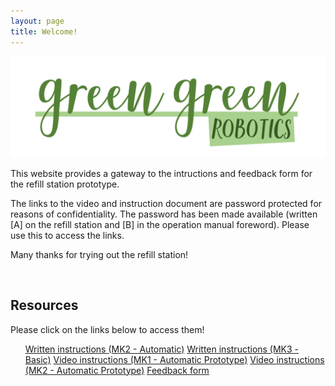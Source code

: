 ```yaml
---
layout: page
title: Welcome!
---
```


[![logoPicture](images/green_green_robotics_logo_v1.png)]()


This website provides a gateway to the intructions and feedback form for the refill station prototype.

The links to the video and instruction document are password protected for reasons of confidentiality. The password has been made available (written [A] on the refill station and [B] in the operation manual foreword). Please use this to access the links.

Many thanks for trying out the refill station!

<!--Comment: Paragrpah spacing-->

<br>

<div id="resourcesPanel" class="container p-3 my-3 bg-primary">
<h2>Resources</h2> 
  <p>Please click on the links below to access them!</p>
<ul class="list-group">
  <a href="https://jstrieb.github.io/link-lock/#eyJ2IjoiMC4wLjEiLCJlIjoiNlVEN210amcxRGY0WDI0VWhYVi9zN0J0ZnNwQ0x5eGlnT0pjbHJhajNkRFFlZWNrSHNvd3phbDdJak5tMit0Y3IrUUpGbUFDT3FOa055dE1QT1A5Qk95V0ZWbTBTZWNjcGRFRTc5S3Vud2t3WkdCTkp5OGMzRnZOSTlVZUxrM2QxVms9IiwiaCI6IlBhc3N3b3JkIGlzIGFscmVhZHkgc2hhcmVkIHdpdGggeW91IHNlcGFyYXRlbHkgKGFuZCBhbHNvIHdyaXR0ZW4gb24gdGhlIHByb3RvdHlwZSByZWZpbGwgc3RhdGlvbikiLCJpIjoicmt1NXVHckNkeU5wSGJxYiJ9" target="_blank" class="list-group-item list-group-item-action">Written instructions (MK2 - Automatic)</a>
  <a href="https://jstrieb.github.io/link-lock/#eyJ2IjoiMC4wLjEiLCJlIjoiZUs4M25XNDYyQW5leFpnbVRtQmZhWTRXZytRT0ZaRlpnWGJ0OWtJYjlMN2gyaHN6MEtWRTJOWW1zUklvdFQ0OFRWTVZhWVhPTVRmNklPLzJzVXVVdXMrdHl2Ukx5VGU1VWhaQWdWdHZaNmNETlVHOWcvOE9sSEdHQWxHR2RZdTVrdmc9IiwiaCI6IlBhc3N3b3JkIGlzIHByb3ZpZGVkIG9uIHJlZmlsbCBzdGF0aW9uIGFuZCBpbiBvcGVyYXRpb24gbWFudWFsIiwiaSI6IkpFcTVpSk5IVXVIOVdjZ0UifQ==" target="_blank" class="list-group-item list-group-item-action">Written instructions (MK3 - Basic)</a>
  <a href="https://jstrieb.github.io/link-lock/#eyJ2IjoiMC4wLjEiLCJlIjoiQzNoNjFvV2Vkbm1Pa3JpTEYxcWRmcWNPOS9WWDE5TlZnNEN5NlB1VW9NTXA5Zmdkd0NkL2hoN1NHVTg9IiwiaCI6IlBhc3N3b3JkIGlzIG1hZGUgYXZhaWxhYmxlIHRvIHVzZXJzIG9mIHRoZSByZWZpbGwgc3RhdGlvbiAod3JpdHRlbiBvbiByZWZpbGwgc3RhdGlvbiBhbmQgaW4gb3BlcmF0aW9uIG1hbnVhbCkiLCJpIjoiMUUzV1VBT0pVa3NtME1aVCJ9" target="_blank" class="list-group-item list-group-item-action">Video instructions (MK1 - Automatic Prototype)</a>
  <a href="https://jstrieb.github.io/link-lock/#eyJ2IjoiMC4wLjEiLCJlIjoiVzhDMXJMTjl2WU5zbVU0d1I0MFVMVWFjOEhDbkp0Z0h1dytXekMxVEVkcHNtVTY3eWU5YWJNa3FTYVk9IiwiaCI6IlBhc3N3b3JkIGlzIGFscmVhZHkgc2hhcmVkIHdpdGggeW91IHNlcGFyYXRlbHkgKGFuZCBhbHNvIHdyaXR0ZW4gb24gdGhlIHByb3RvdHlwZSByZWZpbGwgc3RhdGlvbikiLCJpIjoiL0k1UjlqYkpDMHhnZXBzViJ9" target="_blank" class="list-group-item list-group-item-action">Video instructions (MK2 - Automatic Prototype)</a>
  <a href="https://forms.gle/fnGcoFX5Y7wbEVjX7" target="_blank" class="list-group-item list-group-item-action">Feedback form</a>
</ul>
</div>

<!--Comment: Paragrpah spacing-->
<br>
<br>
